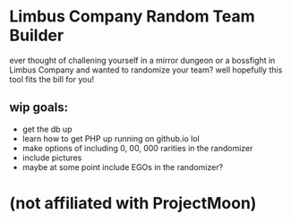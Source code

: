 # Limbus Company Random Team Builder

 ever thought of challening yourself in a mirror dungeon or a bossfight in Limbus Company and wanted to randomize your team? well hopefully this tool fits the bill for you!

## wip goals:
* get the db up
* learn how to get PHP up running on github.io lol
* make options of including 0, 00, 000 rarities in the randomizer
* include pictures
* maybe at some point include EGOs in the randomizer?

# (not affiliated with ProjectMoon)
